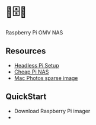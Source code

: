 # 🍓🗄️🍓
Raspberry Pi OMV NAS

## Resources
- [Headless Pi Setup](https://www.youtube.com/watch?v=hCxT0A-5_9k&t=580s)
- [Cheap Pi NAS](https://www.youtube.com/watch?v=KKpPgwa_Fys)
- [Mac Photos sparse image](https://discussions.apple.com/thread/8030554)

## QuickStart
- Download Raspberry Pi imager
- 
